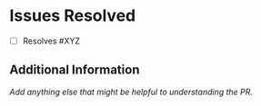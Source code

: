 # Issues Resolved
- [ ] Resolves #XYZ

## Additional Information
_Add anything else that might be helpful to understanding the PR._

